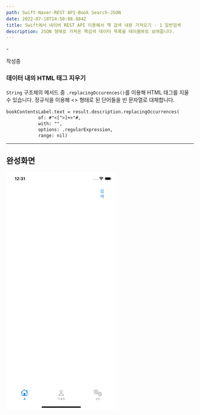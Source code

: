 ```yaml
---
path: Swift-Naver-REST API-Book Search-JSON
date: 2022-07-18T14:50:08.884Z
title: Swift에서 네이버 REST API 이용해서 책 검색 내용 가져오기 - 1 일반검색
description: JSON 형태로 가져온 책검색 데이터 목록을 테이블뷰로 보여줍니다.
---
```

\-

작성중

### 데이터 내의 HTML 태그 지우기

`String` 구조체의 메서드 중 `.replacingOccurences()`를 이용해 HTML 태그를 지울 수 있습니다. 정규식을 이용해 <> 형태로 된 단어들을 빈 문자열로 대체합니다.



```
bookContentsLabel.text = result.description.replacingOccurrences(
            of: #"<[^>]+>"#,
            with: "",
            options: .regularExpression,
            range: nil)
```





- - -

## 완성화면

![](../assets/simulator-screen-recording-iphone-11-2022-07-18-at-00.31.39.gif)